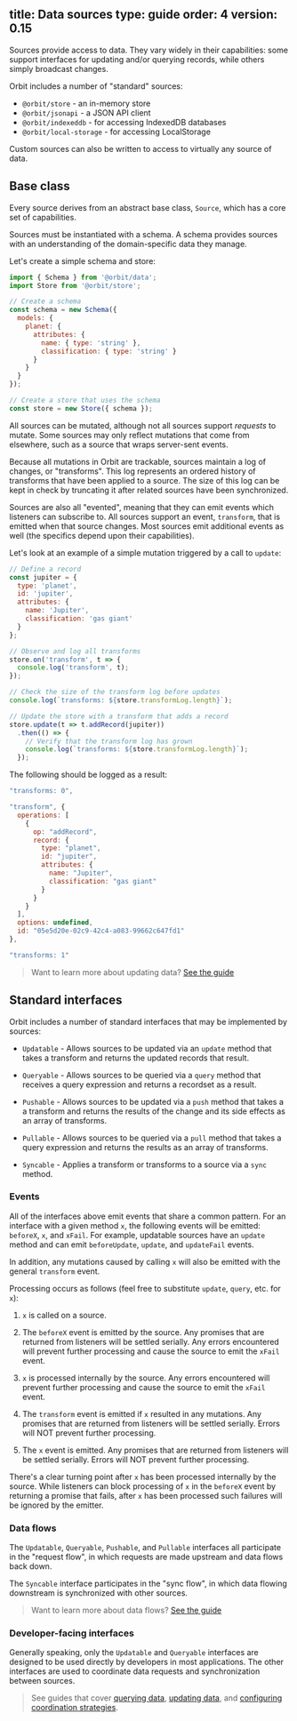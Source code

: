 title: Data sources
type: guide
order: 4
version: 0.15
---

Sources provide access to data. They vary widely in their capabilities: some
support interfaces for updating and/or querying records, while others simply
broadcast changes.

Orbit includes a number of "standard" sources:

* `@orbit/store` - an in-memory store
* `@orbit/jsonapi` - a JSON API client
* `@orbit/indexeddb` - for accessing IndexedDB databases
* `@orbit/local-storage` - for accessing LocalStorage

Custom sources can also be written to access to virtually any source of data.

## Base class

Every source derives from an abstract base class, `Source`, which has a core
set of capabilities.

Sources must be instantiated with a schema. A schema provides sources with an
understanding of the domain-specific data they manage.

Let's create a simple schema and store:

```javascript
import { Schema } from '@orbit/data';
import Store from '@orbit/store';

// Create a schema
const schema = new Schema({
  models: {
    planet: {
      attributes: {
        name: { type: 'string' },
        classification: { type: 'string' }
      }
    }
  }
});

// Create a store that uses the schema
const store = new Store({ schema });
```

All sources can be mutated, although not all sources support _requests_ to
mutate. Some sources may only reflect mutations that come from elsewhere, such
as a source that wraps server-sent events.

Because all mutations in Orbit are trackable, sources maintain a log of changes,
or "transforms". This log represents an ordered history of transforms that have
been applied to a source. The size of this log can be kept in check by
truncating it after related sources have been synchronized.

Sources are also all "evented", meaning that they can emit events which
listeners can subscribe to. All sources support an event, `transform`, that is
emitted when that source changes. Most sources emit additional events as well
(the specifics depend upon their capabilities).

Let's look at an example of a simple mutation triggered by a call to `update`:

```javascript
// Define a record
const jupiter = {
  type: 'planet',
  id: 'jupiter',
  attributes: {
    name: 'Jupiter',
    classification: 'gas giant'
  }
};

// Observe and log all transforms
store.on('transform', t => {
  console.log('transform', t);
});

// Check the size of the transform log before updates
console.log(`transforms: ${store.transformLog.length}`);

// Update the store with a transform that adds a record
store.update(t => t.addRecord(jupiter))
  .then(() => {
    // Verify that the transform log has grown
    console.log(`transforms: ${store.transformLog.length}`);
  });
```

The following should be logged as a result:

```javascript
"transforms: 0",

"transform", {
  operations: [
    {
      op: "addRecord",
      record: {
        type: "planet",
        id: "jupiter",
        attributes: {
          name: "Jupiter",
          classification: "gas giant"
        }
      }
    }
  ],
  options: undefined,
  id: "05e5d20e-02c9-42c4-a083-99662c647fd1"
},

"transforms: 1"
```

> Want to learn more about updating data? [See the guide](./updating-data.html)

## Standard interfaces

Orbit includes a number of standard interfaces that may be implemented by
sources:

* `Updatable` - Allows sources to be updated via an `update` method that takes
  a transform and returns the updated records that result.

* `Queryable` - Allows sources to be queried via a `query` method that receives
  a query expression and returns a recordset as a result.

* `Pushable` - Allows sources to be updated via a `push` method that takes a
  a transform and returns the results of the change and its side effects as an
  array of transforms.

* `Pullable` - Allows sources to be queried via a `pull` method that takes a
  query expression and returns the results as an array of transforms.

* `Syncable` - Applies a transform or transforms to a source via a `sync`
  method.

### Events

All of the interfaces above emit events that share a common pattern. For an
interface with a given method `x`, the following events will be emitted:
`beforeX`, `x`, and `xFail`. For example, updatable sources have an `update`
method and can emit `beforeUpdate`, `update`, and `updateFail` events.

In addition, any mutations caused by calling `x` will also be emitted with the
general `transform` event.

Processing occurs as follows (feel free to substitute `update`, `query`, etc.
for `x`):

1. `x` is called on a source.

2. The `beforeX` event is emitted by the source. Any promises that are returned
   from listeners will be settled serially. Any errors encountered will prevent
   further processing and cause the source to emit the `xFail` event.

3. `x` is processed internally by the source. Any errors encountered will
   prevent further processing and cause the source to emit the `xFail` event.

4. The `transform` event is emitted if `x` resulted in any mutations. Any
   promises that are returned from listeners will be settled serially. Errors
   will NOT prevent further processing.

5. The `x` event is emitted. Any promises that are returned
   from listeners will be settled serially. Errors will NOT prevent further
   processing.

There's a clear turning point after `x` has been processed internally by the
source. While listeners can block processing of `x` in the `beforeX` event by
returning a promise that fails, after `x` has been processed such failures will
be ignored by the emitter.

### Data flows

The `Updatable`, `Queryable`, `Pushable`, and `Pullable` interfaces all
participate in the "request flow", in which requests are made upstream and data
flows back down.

The `Syncable` interface participates in the "sync flow", in which data flowing
downstream is synchronized with other sources.

> Want to learn more about data flows? [See the guide](./data-flows.html)

### Developer-facing interfaces

Generally speaking, only the `Updatable` and `Queryable` interfaces are designed
to be used directly by developers in most applications. The other interfaces are
used to coordinate data requests and synchronization between sources.

> See guides that cover [querying data](./querying-data.html),
  [updating data](./updating-data.html), and
  [configuring coordination strategies](./coordination.html).
